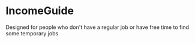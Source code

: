 # IncomeGuide
Designed for people who don't have a regular job or have free time to find some temporary jobs
